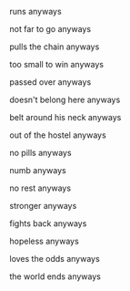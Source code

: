 runs anyways

not far to go anyways

pulls the chain anyways

too small to win anyways

passed over anyways

doesn't belong here anyways

belt around his neck anyways

out of the hostel anyways

no pills anyways

numb anyways

no rest anyways

stronger anyways

fights back anyways

hopeless anyways

loves the odds anyways

the world ends anyways
